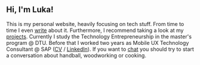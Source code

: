 ## Hi, I'm Luka!

This is my personal website, heavily focusing on tech stuff. From time to time I even [write](/posts) about it. Furthermore, I recommend taking a look at my [projects](/projects). Currently I study the Technology Entrepreneurship in the master's program @ DTU. Before that I worked two years as Mobile UX Technology Consultant @ SAP ([CV](https://harambasic.de/Luka_Harambasic.pdf) / [LinkedIn](https://www.linkedin.com/in/harambasic/)). If you want to <a href="mailto:hi@harambasic.de" rel="me">chat</a> you should try to start a conversation about handball, woodworking or cooking.
